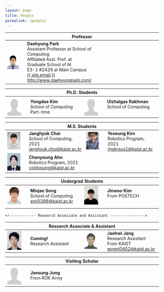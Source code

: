 ```yaml
---
layout: page
title: People
permalink: /people/
---
```


<!--
If you want to change the style of the table, please look at the table tags in _sass/_layout.scss.
-->

<!---------------- Professor --------------------->
<table>
<colgroup>
<col width="15%" />
<col width="35%" />
<col width="15%" />
<col width="35%" />
</colgroup>
<thead>
<tr>
<th class="caption" colspan="4">Professor</th>
</tr>
</thead>
<tbody>
<tr>
<td>
    <a href="/assets/people/daehyung_park.jpg" data-lightbox="Daehyung Park" >
      <img style="width: 75%" src="/assets/people/daehyung_park.jpg">
      </a>
</td>
<td>
    <b>Daehyung Park</b><br>
    Assistant Professor at School of Computing<br>
    Affiliated Asst. Prof. at Graduate School of AI<br>
    <i class="fa fa-building" aria-hidden="true"></i> E3-1 #2429 at Main Campus <br>    
    <a href="mailto:{{ site.email}}">
       <i class="fa fa-envelope-o"></i>
       <span class="username">{{ site.email }}</span>
    </a>
    <br>
    <a href="http://www.daehyungpark.com">http://www.daehyungpark.com/</a>
</td>
<td></td>
<td></td>
</tr>
</tbody>
</table>




<!---------------- Ph.D --------------------->
<table>
<colgroup>
<col width="15%" />
<col width="35%" />
<col width="15%" />
<col width="35%" />
</colgroup>
<thead>
<tr>
<th class="caption" colspan="4">Ph.D. Students</th>
</tr>
</thead>
<tbody>

<tr>
<!-- Yongdae Kim -->
<td>
    <a href="/assets/people/noname.jpg" data-lightbox="Yongdae Kim" >
      <img style="width: 75%" src="/assets/people/noname.jpg">
      </a>
</td>
<td>
    <b>Yongdae Kim</b><br>
    School of Computing<br>
    Part-time
    <br>
</td>

<!--  -->
<td>
    <a href="/assets/people/noname.jpg" data-lightbox="No name" >
      <img style="width: 75%" src="/assets/people/noname.jpg">
      </a>
</td>
<td>
    <b>Ulzhalgas Rakhman</b><br>
    School of Computing<br>    
    <br>
</td>

</tr>

</tbody>


<!---------------- M.S. --------------------->
<table>
<colgroup>
<col width="15%" />
<col width="35%" />
<col width="15%" />
<col width="35%" />
</colgroup>
<thead>
<tr>
<th class="caption" colspan="4">M.S. Students</th>
</tr>
</thead>
<tbody>

<tr>
    
<!-- Janghyuk Choi -->
<td>
    <a href="/assets/people/janghyuk_choi.jpg" data-lightbox="Janghyuk Choi" >
      <img style="width: 75%" src="/assets/people/janghyuk_choi.jpg">
      </a>
</td>
<td>
    <b>Janghyuk Choi</b><br>
    School of Computing, 2021<br>
    <a href="mailto:janghyuk.choi@kaist.ac.kr">
       <i class="fa fa-envelope-o"></i>
       <span class="username">janghyuk.choi@kaist.ac.kr</span>
    </a>
    <br>
</td>

<!-- Yeseung Kim -->
<td>
    <a href="/assets/people/yeseung_kim.jpg" data-lightbox="Yeseung Kim" >
      <img style="width: 75%" src="/assets/people/yeseung_kim.jpg">
    </a>
</td>
<td>
    <b>Yeseung Kim</b><br>
    Robotics Program, 2021<br>
    <a href="mailto:rhgkrsus1@kaist.ac.kr">
       <i class="fa fa-envelope-o"></i>
       <span class="username">rhgkrsus1@kaist.ac.kr</span>
    </a>
    <br>
</td>

</tr>

<tr>
<!-- Chanyoung Ahn -->
<td>
    <a href="/assets/people/chanyoung_ahn.jpg" data-lightbox="Chanyoung Ahn" >
      <img style="width: 75%" src="/assets/people/chanyoung_ahn.jpg">
    </a>
</td>
<td>
    <b>Chanyoung Ahn</b><br>
    Robotics Program, 2021<br>
    <a href="mailto:coldyoung@kaist.ac.kr">
       <i class="fa fa-envelope-o"></i>
       <span class="username">coldyoung@kaist.ac.kr</span>
    </a>
    <br>
</td>

<td></td>
<td></td>

</tr>
</tbody>

<!---------------- Undergrad --------------------->
<table>
<colgroup>
<col width="15%" />
<col width="35%" />
<col width="15%" />
<col width="35%" />
</colgroup>
<thead>
<tr>
<th class="caption" colspan="4">Undergrad Students</th>
</tr>
</thead>
<tbody>

<tr>
<!-- Minjae Song -->
<td>
    <a href="/assets/people/minjae_song.jpg" data-lightbox="Minjae Song" >
      <img style="width: 75%" src="/assets/people/minjae_song.jpg">
    </a>
</td>
<td>
    <b>Minjae Song</b><br>
    School of Computing<br>
    <a href="mailto:smj0398@kaist.ac.kr">
       <i class="fa fa-envelope-o"></i>
       <span class="username">smj0398@kaist.ac.kr</span>
    </a>
    <br>
</td>

<!-- Jinwoo Kim -->
<td>
    <a href="/assets/people/jinwoo_kim.jpg" data-lightbox="Jinwoo Kim" >
      <img style="width: 75%" src="/assets/people/jinwoo_kim.jpg">
    </a>
</td>
<td>
    <b>Jinwoo Kim</b><br>
    From POSTECH<br>
    <!--
    <a href="">
       <i class="fa fa-envelope-o"></i>
       <span class="username"></span>
    </a>
    -->
    <br>
</td>
</tr>

<tr>
<td> 
</td>
<td>
</td>
</tr>

</tbody>

<!------------ Research Associate and Assistant ---------------->
<table>
<colgroup>
<col width="15%" />
<col width="35%" />
<col width="15%" />
<col width="35%" />
</colgroup>
<thead>
<tr>
<th class="caption" colspan="4">Research Associate & Assistant</th>
</tr>
</thead>
<tbody>

<tr>

<!-- No name -->
<td>
    <a href="/assets/people/bonggyeong_park.png" data-lightbox=" Bonggyeong Park" >
      <img style="width: 75%" src="/assets/people/bonggyeong_park.png">
      </a>
</td>
<td>
    <b>Coming!</b><br>
    Research Assistant
    <br>
</td>

<!-- Jaehwi Jang -->
<td>
    <a href="/assets/people/jaehwi_jang.jpg" data-lightbox="Jaehwi Jang" >
      <img style="width: 75%" src="/assets/people/jaehwi_jang.jpg">
    </a>
</td>
<td>
    <b>Jaehwi Jang</b><br>
    Research Assistant<br>
    From KAIST <br>
    <a href="mailto:wognl0402@kaist.ac.kr">
       <i class="fa fa-envelope-o"></i>
       <span class="username">wognl0402@kaist.ac.kr</span>
    </a>
    <br>
</td>



</tr>

</tbody>

    <!------------ Research Associate and Assistant ---------------->
<table>
<colgroup>
<col width="15%" />
<col width="35%" />
<col width="15%" />
<col width="35%" />
</colgroup>
<thead>
<tr>
<th class="caption" colspan="4">Visiting Scholar</th>
</tr>
</thead>
<tbody>

<tr>

<!-- Jaesung Jung -->
<td>
    <a href="/assets/people/noname.jpg" data-lightbox="No name" >
      <img style="width: 75%" src="/assets/people/noname.jpg">
      </a>
</td>
<td>
    <b>Jaesung Jung</b><br>
    From ROK Army
    <br>
</td>

<!--  -->
<td>
</td>
<td>
</td>



</tr>

</tbody>

<!---------------- Alum. --------------------->

</table>

